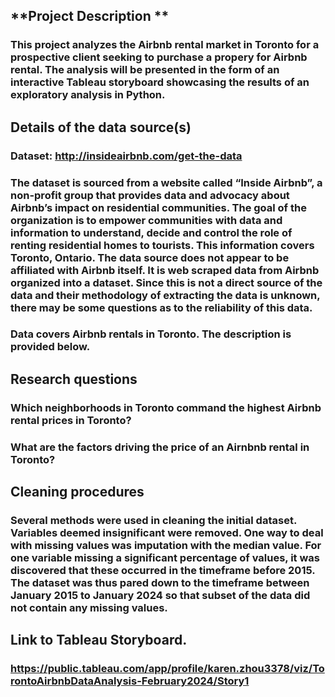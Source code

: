 ## **Project Description **
### This project analyzes the Airbnb rental market in Toronto for a prospective client seeking to purchase a propery for Airbnb rental. The analysis will be presented in the form of an interactive Tableau storyboard showcasing the results of an exploratory analysis in Python.  

## **Details of the data source(s)**
### **Dataset:** http://insideairbnb.com/get-the-data

### The dataset is sourced from a website called “Inside Airbnb”, a non-profit group that provides data and advocacy about Airbnb’s impact on residential communities. The goal of the organization is to empower communities with data and information to understand, decide and control the role of renting residential homes to tourists.  This information covers Toronto, Ontario. The data source does not appear to be affiliated with Airbnb itself. It is web scraped data from Airbnb organized into a dataset. Since this is not a direct source of the data and their methodology of extracting the data is unknown, there may be some questions as to the reliability of this data. 

### Data covers Airbnb rentals in Toronto. The description is provided below.


## Research questions
### Which neighborhoods in Toronto command the highest Airbnb rental prices in Toronto?
### What are the factors driving the price of an Airnbnb rental in Toronto?

## Cleaning procedures
### Several methods were used in cleaning the initial dataset. Variables deemed insignificant were removed. One way to deal with missing values was imputation with the median value. For one variable missing a significant percentage of values, it was discovered that these occurred in the timeframe before 2015. The dataset was thus pared down to the timeframe between January 2015 to January 2024 so that subset of the data did not contain any missing values.  


## Link to Tableau Storyboard.
### https://public.tableau.com/app/profile/karen.zhou3378/viz/TorontoAirbnbDataAnalysis-February2024/Story1 
